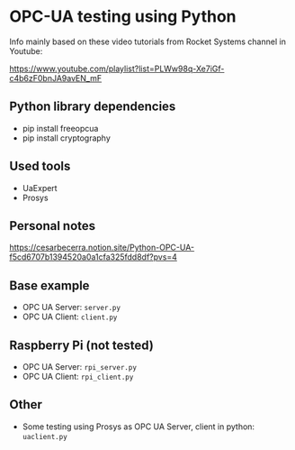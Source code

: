 # OPC-UA testing using Python

Info mainly based on these video tutorials from Rocket Systems channel in Youtube:

https://www.youtube.com/playlist?list=PLWw98q-Xe7iGf-c4b6zF0bnJA9avEN_mF


## Python library dependencies
- pip install freeopcua
- pip install cryptography


## Used tools
- UaExpert
- Prosys

## Personal notes
https://cesarbecerra.notion.site/Python-OPC-UA-f5cd6707b1394520a0a1cfa325fdd8df?pvs=4


## Base example
- OPC UA Server: ``server.py``
- OPC UA Client: ``client.py``


## Raspberry Pi (not tested)
- OPC UA Server: ``rpi_server.py``
- OPC UA Client: ``rpi_client.py``


## Other
- Some testing using Prosys as OPC UA Server, client in python: ``uaclient.py``